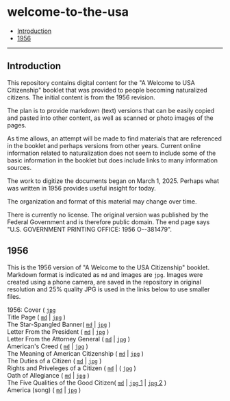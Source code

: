 # welcome-to-the-usa #

*   [Introduction](#introduction)
*   [1956](#1956]) 

-------------------

## Introduction ##

This repository contains digital content for the "A Welcome to USA Citizenship" booklet
that was provided to people becoming naturalized citizens.
The initial content is from the 1956 revision.

The plan is to provide markdown (text) versions that can be easily copied and pasted into other content,
as well as scanned or photo images of the pages.

As time allows, an attempt will be made to find materials that are referenced in the booklet
and perhaps versions from other years.
Current online information related to naturalization does not seem to include some of the basic information in the booklet
but does include links to many information sources.

The work to digitize the documents began on March 1, 2025.
Perhaps what was written in 1956 provides useful insight for today.

The organization and format of this material may change over time.

There is currently no license.
The original version was published by the Federal Government and is therefore public domain.
The end page says "U.S. GOVERNMENT PRINTING OFFICE: 1956  O--381479".

## 1956 ##

This is the 1956 version of "A Welcome to the USA Citizenship" booklet.
Markdown format is indicated as `md` and images are `jpg`.
Images were created using a phone camera, are saved in the repository in original resolution
and 25% quality JPG is used in the links below to use smaller files.

1956:
    Cover ( [`jpg`](1956/booklet/00-cover.jpg )   
    Title Page ( [`md`](1956/booklet/01-title-page.md) | [`jpg`](1956/booklet/01-title-page.jpg) )   
    The Star-Spangled Banner( [`md`](1956/booklet/02-star-spangled-banner.md) | [`jpg`](1956/booklet/02-star-spangled-banner.jpg) )   
    Letter From the President ( [`md`](1956/booklet/03-letter-from-the-president.md) | [`jpg`](1956/booklet/03-letter-from-the-president.jpg) )   
    Letter From the Attorney General ( [`md`](1956/booklet/04-letter-from-the-ag.md) | [`jpg`](1956/booklet/04-letter-from-the-ag.jpg) )   
    American's Creed ( [`md`](1956/booklet/05-americans-creed.md) | [`jpg`](1956/booklet/05-americans-creed.jpg) )   
    The Meaning of American Citizenship ( [`md`](1956/booklet/06-meaning-of-american-citizenship.md) | [`jpg`](1956/booklet/06-meaning-of-american-citizenship.jpg) )   
    The Duties of a Citizen ( [`md`](1956/booklet/07-duties-of-a-citizen.md) | [`jpg`](1956/booklet/07-duties-of-a-citizen.jph) )   
    Rights and Priveleges of a Citizen ( [`md`](1956/booklet/08-rights-and-duties-of-a-citizen.md) | ( [`jpg`](1956/booklet/08-rights-and-duties-of-a-citizen.md) )   
    Oath of Allegiance ( [`md`](1956/booklet/09-oath-of-allegiance.md) | [`jpg`](1956/booklet/09-oath-of-allegiance.jpg) )   
    The Five Qualities of the Good Citizen( [`md`](1956/booklet/10-five-qualities-of-a-good-citizen.md) | [`jpg` 1](1956/booklet/10-five-qualities-of-a-good-citizen-1.jpg) | [`jpg` 2](1956/booklet/10-five-qualities-of-a-good-citizen-2.jpg) )   
    America (song) ( [`md`](1956/booklet/11-america-song.md) | [`jpg`](1956/booklet/11-america-song.jpg) )
